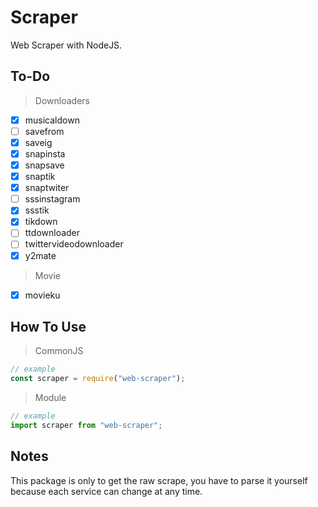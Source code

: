 # Scraper

Web Scraper with NodeJS.

## To-Do

> Downloaders

- [x] musicaldown
- [ ] savefrom
- [x] saveig
- [x] snapinsta
- [x] snapsave
- [x] snaptik
- [x] snaptwiter
- [ ] sssinstagram
- [x] ssstik
- [x] tikdown
- [ ] ttdownloader
- [ ] twittervideodownloader
- [x] y2mate

> Movie

- [x] movieku

## How To Use

> CommonJS

```javascript
// example
const scraper = require("web-scraper");
```

> Module

```javascript
// example
import scraper from "web-scraper";
```

## Notes

This package is only to get the raw scrape, you have to parse it yourself because each service can change at any time.
